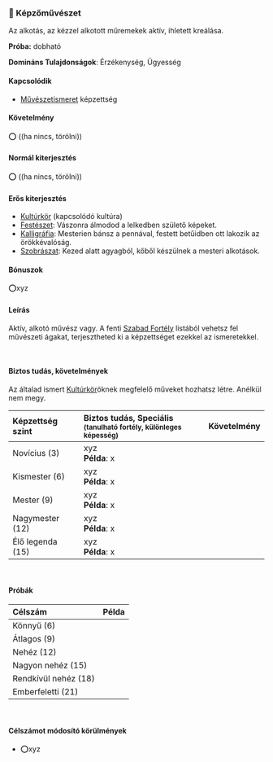 ### 🔵 Képzőművészet

Az alkotás, az kézzel alkotott műremekek aktív, ihletett kreálása.

**Próba:** dobható

**Domináns Tulajdonságok**: Érzékenység, Ügyesség

#### Kapcsolódik

- [Művészetismeret](muveszetismeret.md) képzettség


#### Követelmény

⭕ ((ha nincs, törölni))


#### Normál kiterjesztés

⭕ ((ha nincs, törölni))


#### Erős kiterjesztés

- [Kultúrkör](../fortelyok.kiemelt/kulturkor.md) (kapcsolódó kultúra)
- [Festészet](../fortelyok.szabad/festeszet.md): Vászonra álmodod a lelkedben születő képeket.
- [Kalligráfia](../fortelyok.szabad/kalligrafia.md): Mesterien bánsz a pennával, festett betűidben ott lakozik az örökkévalóság.
- [Szobrászat](../fortelyok.szabad/szobraszat.md): Kezed alatt agyagból, kőből készülnek a mesteri alkotások.


#### Bónuszok

⭕xyz

#### Leírás

Aktív, alkotó művész vagy. A fenti [Szabad Fortély](../042_szabad_fortelyok.md) listából vehetsz fel művészeti ágakat, terjesztheted ki a képzettséget ezekkel az ismeretekkel.

<br />

#### Biztos tudás, követelmények

Az általad ismert [Kultúrkör](../fortelyok.kiemelt/kulturkor.md)öknek megfelelő műveket hozhatsz létre. Anélkül nem megy.

| Képzettség szint | Biztos tudás, Speciális <br /><sub>(tanulható fortély, különleges  képesség)</sub> | Követelmény |
|:---------------- |:---------------------------------------------------------------------------------- |:-----------:|
| Novícius (3)     | xyz <br /> **Példa**: x                                                            |             |
| Kismester (6)    | xyz <br /> **Példa**: x                                                            |             |
| Mester (9)       | xyz <br /> **Példa**: x                                                            |             |
| Nagymester (12)  | xyz <br /> **Példa**: x                                                            |             |
| Élő legenda (15) | xyz <br /> **Példa**: x                                                            |             |

<br />

#### Próbák

| Célszám | Példa  |
| :----------- | :----------- |
| Könnyű       (6)  | |
| Átlagos      (9)  | |
| Nehéz        (12) | |
| Nagyon nehéz (15) | |
| Rendkívül nehéz (18) | |
| Emberfeletti (21) | |

<br />

#### Célszámot módosító körülmények

- ⭕xyz
